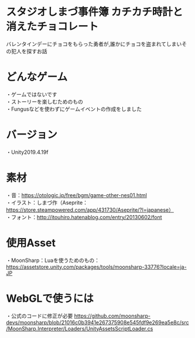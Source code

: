 # スタジオしまづ事件簿 カチカチ時計と消えたチョコレート
バレンタインデーにチョコをもらった勇者が,誰かにチョコを盗まれてしまいその犯人を探すお話  

# どんなゲーム
・ゲームではないです  
・ストーリーを楽しむためのもの  
・Fungusなどを使わずにゲームイベントの作成をしました  

# バージョン
・Unity2019.4.19f  


# 素材
・音：https://otologic.jp/free/bgm/game-other-nes01.html  
・イラスト：しまづ作（Aseprite：https://store.steampowered.com/app/431730/Aseprite/?l=japanese）  
・フォント：http://itouhiro.hatenablog.com/entry/20130602/font  

# 使用Asset 
・MoonSharp：Luaを使うためのもの：https://assetstore.unity.com/packages/tools/moonsharp-33776?locale=ja-JP

# WebGLで使うには
・公式のコードに修正が必要 https://github.com/moonsharp-devs/moonsharp/blob/21016c0b3941e267375908e545fdf9e269ea5e8c/src/MoonSharp.Interpreter/Loaders/UnityAssetsScriptLoader.cs  
